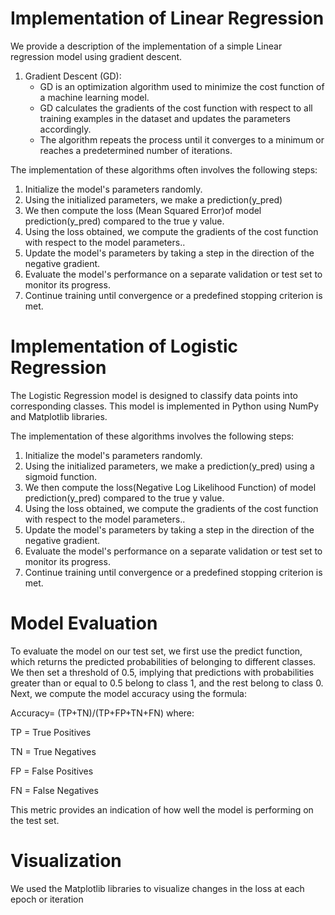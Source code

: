 # Implementation of Linear Regression
We provide a description of the implementation of a simple Linear regression model using gradient descent.

1. Gradient Descent (GD):
   - GD is an optimization algorithm used to minimize the cost function of a machine learning model.
   - GD calculates the gradients of the cost function with respect to all training examples in the dataset and updates the parameters accordingly.
   - The algorithm repeats the process until it converges to a minimum or reaches a predetermined number of iterations.

The implementation of these algorithms often involves the following steps:
1. Initialize the model's parameters randomly.
2. Using the initialized parameters, we make a prediction(y_pred)
3. We then compute the loss (Mean Squared Error)of model prediction(y_pred) compared to the true y value.
4. Using the loss obtained, we compute the gradients of the cost function with respect to the model parameters..
5. Update the model's parameters by taking a step in the direction of the negative gradient.
6. Evaluate the model's performance on a separate validation or test set to monitor its progress.
7. Continue training until convergence or a predefined stopping criterion is met.

# Implementation of Logistic Regression
The Logistic Regression model is designed to classify data points into corresponding classes. This model is implemented in Python using NumPy and Matplotlib libraries.

The implementation of these algorithms involves the following steps:
1. Initialize the model's parameters randomly.
2. Using the initialized parameters, we make a prediction(y_pred) using a sigmoid function.
3. We then compute the loss(Negative Log Likelihood Function) of model prediction(y_pred) compared to the true y value.
4. Using the loss obtained, we compute the gradients of the cost function with respect to the model parameters..
5. Update the model's parameters by taking a step in the direction of the negative gradient.
6. Evaluate the model's performance on a separate validation or test set to monitor its progress.
7. Continue training until convergence or a predefined stopping criterion is met.

# Model Evaluation

To evaluate the model on our test set, we first use the predict function, which returns the predicted probabilities of belonging to different classes. We then set a threshold of 0.5, implying that predictions with probabilities greater than or equal to 0.5 belong to class 1, and the rest belong to class 0. Next, we compute the model accuracy using the formula:

Accuracy= (TP+TN)/(TP+FP+TN+FN)
where:

TP = True Positives

TN = True Negatives

FP = False Positives

FN = False Negatives

This metric provides an indication of how well the model is performing on the test set.

# Visualization
We used the Matplotlib libraries to visualize changes in the loss at each epoch or iteration 
